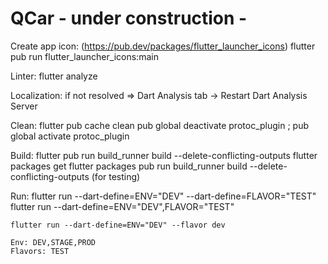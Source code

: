 # QCar - under construction -

Create app icon: (https://pub.dev/packages/flutter_launcher_icons)
    flutter pub run flutter_launcher_icons:main

Linter:
 flutter analyze

Localization:
    if not resolved => Dart Analysis tab -> Restart Dart Analysis Server

Clean:
    flutter pub cache clean
    pub global deactivate protoc_plugin ; pub global activate protoc_plugin

Build:
    flutter pub run build_runner build --delete-conflicting-outputs
    flutter packages get
    flutter packages pub run build_runner build --delete-conflicting-outputs (for testing)

Run:
    flutter run --dart-define=ENV="DEV" --dart-define=FLAVOR="TEST"
    flutter run --dart-define=ENV="DEV",FLAVOR="TEST"
    
    flutter run --dart-define=ENV="DEV" --flavor dev
    
    Env: DEV,STAGE,PROD
    Flavors: TEST
